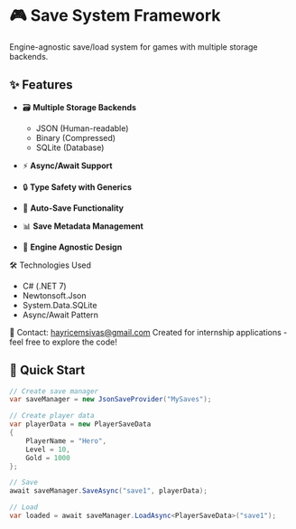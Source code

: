 # 🎮 Save System Framework

Engine-agnostic save/load system for games with multiple storage backends.

## ✨ Features

- 🗃️ **Multiple Storage Backends**
  - JSON (Human-readable)
  - Binary (Compressed)
  - SQLite (Database)
  
- ⚡ **Async/Await Support**
- 🔒 **Type Safety with Generics**
- 🔄 **Auto-Save Functionality**
- 📊 **Save Metadata Management**
- 🎯 **Engine Agnostic Design**

🛠️ Technologies Used

- C# (.NET 7)
- Newtonsoft.Json
- System.Data.SQLite
- Async/Await Pattern

📧 Contact:
hayricemsivas@gmail.com
Created for internship applications - feel free to explore the code!

## 🚀 Quick Start

```csharp
// Create save manager
var saveManager = new JsonSaveProvider("MySaves");

// Create player data
var playerData = new PlayerSaveData 
{
    PlayerName = "Hero",
    Level = 10,
    Gold = 1000
};

// Save
await saveManager.SaveAsync("save1", playerData);

// Load
var loaded = await saveManager.LoadAsync<PlayerSaveData>("save1");


